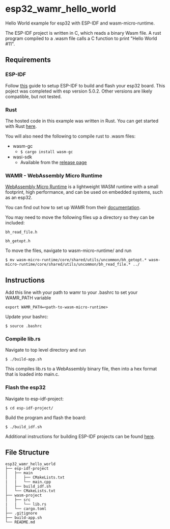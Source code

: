 # esp32_wamr_hello_world
Hello World example for esp32 with ESP-IDF and wasm-micro-runtime.

The ESP-IDF project is written in C, which reads a binary Wasm file. A rust program compiled to a .wasm file calls a C function to print "Hello World #11". 

## Requirements
### ESP-IDF
Follow [this](https://docs.espressif.com/projects/esp-idf/en/latest/esp32/get-started/) guide to setup ESP-IDF to build and flash your esp32 board. This poject was completed with esp version 5.0.2. Other versions are likely compatible, but not tested. 

### Rust
The hosted code in this example was written in Rust. You can get started with Rust [here](https://www.rust-lang.org/learn/get-started). 

You will also need the following to compile rust to .wasm files:
* wasm-gc 
  * `$ cargo install wasm-gc`
* wasi-sdk
  * Available from the  [release page](https://github.com/WebAssembly/wasi-sdk/releases)


### WAMR - WebAssembly Micro Runtime
[WebAssembly Micro Runtime](https://github.com/bytecodealliance/wasm-micro-runtime/tree/main) is a lightweight WASM runtime with a small footprint, high performance, and can be used on embedded systems, such as an esp32. 

You can find out how to set up WAMR from their [documentation](https://wamr.gitbook.io/document/basics/getting-started).

You may need to move the following files up a directory so they can be included:

`bh_read_file.h`

`bh_getopt.h`

To move the files, navigate to wasm-micro-runtime/ and run

`$ mv wasm-micro-runtime/core/shared/utils/uncommon/bh_getopt.* wasm-micro-runtime/core/shared/utils/uncommon/bh_read_file.* ../`


## Instructions

Add this line with your path to wamr to your .bashrc to set your WAMR_PATH variable

`export WAMR_PATH=<path-to-wasm-micro-runtime>`

Update your bashrc:

`$ source .bashrc`

### Compile lib.rs
Navigate to top level directory and run

`$ ./build-app.sh`

This compiles lib.rs to a WebAssembly binary file, then into a hex format that is loaded into main.c.

### Flash the esp32
Navigate to esp-idf-project:

`$ cd esp-idf-project/`

Build the program and flash the board:

`$ ./build_idf.sh`
  
Additional instructions for building ESP-IDF projects can be found [here](https://docs.espressif.com/projects/esp-idf/en/latest/esp32/get-started/#build-your-first-project).

## File Structure

```
esp32_wamr_hello_world
├── esp-idf-project
│   ├── main
│   │   ├── CMakeLists.txt
|   |   └── main.cpp
│   ├── build_idf.sh
│   └── CMakeLists.txt
├── wasm-project
│   ├── src
|   |   └── lib.rs
│   └── cargo.toml
├── .gitignore
├── build-app.sh
└── README.md
```